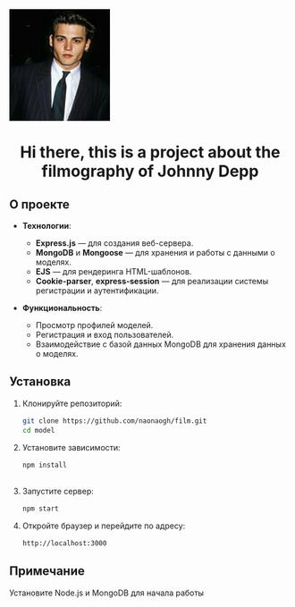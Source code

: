 <img src="https://github.com/naonaogh/film/raw/master/public/images/Depp.jpg" align="center" height=200px width=180px/>
<h1 align="center">Hi there, this is a project about the filmography of Johnny Depp</h1>

## О проекте

- **Технологии**:  
  - **Express.js** — для создания веб-сервера.
  - **MongoDB** и **Mongoose** — для хранения и работы с данными о моделях.
  - **EJS** — для рендеринга HTML-шаблонов.
  - **Cookie-parser**, **express-session** — для реализации системы регистрации и аутентификации.

- **Функциональность**:  
  - Просмотр профилей моделей.
  - Регистрация и вход пользователей.
  - Взаимодействие с базой данных MongoDB для хранения данных о моделях.

## Установка

1. Клонируйте репозиторий:
   ```bash
   git clone https://github.com/naonaogh/film.git
   cd model
 2. Установите зависимости:
    ```bash
    npm install
   
 3. Запустите сервер:
    ```bash
    npm start
    
 4. Откройте браузер и перейдите по адресу:
    ```bash
    http://localhost:3000


## Примечание

Установите Node.js и MongoDB для начала работы





